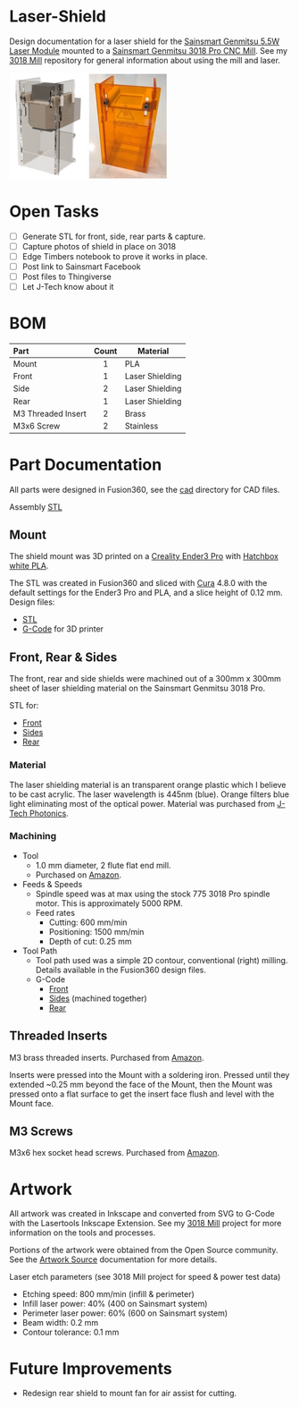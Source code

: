 # Laser-Shield
Design documentation for a laser shield for the [Sainsmart Genmitsu 5.5W Laser Module](https://www.sainsmart.com/collections/cnc-machines/products/sainsmart-blue-laser-module-kit) mounted to a [Sainsmart Genmitsu 3018 Pro CNC Mill](https://www.sainsmart.com/collections/cnc-machines/products/sainsmart-genmitsu-cnc-router-pro-diy-kit).  See my [3018 Mill](https://github.com/doug-harriman/3018-Mill/) repository for general information about using the mill and laser.

![Laser Shield Rendering](https://github.com/doug-harriman/Laser-Shield/blob/main/images/Laser-Shield-small.png)
![Laser Shield Photo](https://github.com/doug-harriman/Laser-Shield/blob/main/images/photo-iso-small.jpg)

# Open Tasks
- [ ] Generate STL for front, side, rear parts & capture.
- [ ] Capture photos of shield in place on 3018
- [ ] Edge Timbers notebook to prove it works in place.
- [ ] Post link to Sainsmart Facebook
- [ ] Post files to Thingiverse
- [ ] Let J-Tech know about it

# BOM
|Part|Count|Material|
|:---| :-: |--------|
|Mount| 1 | PLA  |
|Front| 1 |Laser Shielding|
|Side| 2 |Laser Shielding|
|Rear| 1 |Laser Shielding|
|M3 Threaded Insert| 2 | Brass | 
|M3x6 Screw| 2 | Stainless |

# Part Documentation
All parts were designed in Fusion360, see the [cad](cad/) directory for CAD files.

Assembly [STL](cad/laser-shield-v25.stl)

## Mount 
The shield mount was 3D printed on a [Creality Ender3 Pro](https://www.creality3dofficial.com/products/creality-ender-3-pro-3d-printer) with [Hatchbox white PLA](https://www.amazon.com/gp/product/B00J0GMMP6/).

The STL was created in Fusion360 and sliced with [Cura](https://ultimaker.com/software/ultimaker-cura) 4.8.0 with the default settings for the Ender3 Pro and PLA, and a slice height of 0.12 mm.  Design files:
* [STL](mfg/Shield-Mount.stl)
* [G-Code](mfg/Shield-Mount.gcode) for 3D printer

## Front, Rear & Sides
The front, rear and side shields were machined out of a 300mm x 300mm sheet of laser shielding material on the Sainsmart Genmitsu 3018 Pro.

STL for:
* [Front](cad/Shield-Front.stl)
* [Sides](cad/Shield-Side.stl)
* [Rear](cad/Shield-Rear.stl)

### Material
The laser shielding material is an transparent orange plastic which I believe to be cast acrylic. The laser wavelength is 445nm (blue).  Orange filters blue light eliminating most of the optical power.  Material was purchased from [J-Tech Photonics](https://jtechphotonics.com/?product=445nm-laser-shielding).

### Machining
* Tool
  * 1.0 mm diameter, 2 flute flat end mill.
  * Purchased on [Amazon](https://www.amazon.com/gp/product/B07KFVCHTT/).
* Feeds & Speeds
  * Spindle speed was at max using the stock 775 3018 Pro spindle motor.  This is approximately 5000 RPM.
  * Feed rates
    * Cutting: 600 mm/min
    * Positioning: 1500 mm/min
    * Depth of cut: 0.25 mm 
* Tool Path
  * Tool path used was a simple 2D contour, conventional (right) milling.  Details available in the Fusion360 design files.
  * G-Code 
    * [Front](/mfg/shield-front.nc) 
    * [Sides](mfg/shield-sides.nc) (machined together)
    * [Rear](mfg/shield-rear.nc)

## Threaded Inserts
M3 brass threaded inserts.  Purchased from [Amazon](https://www.amazon.com/gp/product/B07H2RWRW4/).

Inserts were pressed into the Mount with a soldering iron.  Pressed until they extended ~0.25 mm beyond the face of the Mount, then the Mount was pressed onto a flat surface to get the insert face flush and level with the Mount face.

## M3 Screws 
M3x6 hex socket head screws. Purchased from [Amazon](https://www.amazon.com/gp/product/B014OO5KQG).

# Artwork
All artwork was created in Inkscape and converted from SVG to G-Code with the Lasertools Inkscape Extension.  See my [3018 Mill](https://github.com/doug-harriman/3018-Mill/) project for more information on the tools and processes.

Portions of the artwork were obtained from the Open Source community.  See the [Artwork Source](artwork/artwork-source.md) documentation for more details.

Laser etch parameters (see 3018 Mill project for speed & power test data)
* Etching speed: 800 mm/min (infill & perimeter)
* Infill laser power: 40% (400 on Sainsmart system)
* Perimeter laser power: 60% (600 on Sainsmart system)
* Beam width: 0.2 mm
* Contour tolerance: 0.1 mm

# Future Improvements
* Redesign rear shield to mount fan for air assist for cutting.
